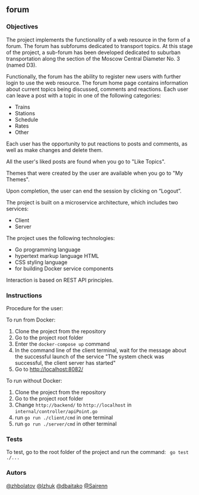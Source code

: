 ## **forum** 

### **Objectives**

The project implements the functionality of a web resource in the form of a forum. The forum has subforums dedicated to transport topics. At this stage of the project, a sub-forum has been developed dedicated to suburban transportation along the section of the Moscow Central Diameter No. 3 (named D3).

Functionally, the forum has the ability to register new users with further login to use the web resource. The forum home page contains information about current topics being discussed, comments and reactions. Each user can leave a post with a topic in one of the following categories:

- Trains
- Stations
- Schedule
- Rates
- Other

Each user has the opportunity to put reactions to posts and comments, as well as make changes and delete them.

All the user's liked posts are found when you go to "Like Topics".

Themes that were created by the user are available when you go to "My Themes".

Upon completion, the user can end the session by clicking on “Logout”.

The project is built on a microservice architecture, which includes two services:
- Client
- Server

The project uses the following technologies:
- Go programming language
- hypertext markup language HTML
- CSS styling language
- for building Docker service components

Interaction is based on REST API principles.

### **Instructions**

Procedure for the user:
<br>

To run from Docker:
1. Clone the project from the repository
2. Go to the project root folder
3. Enter the ` docker-compose up ` command
4. In the command line of the client terminal, wait for the message about the successful launch of the service "The system check was successful, the client server has started"
5. Go to [http://localhost:8082/](http://localhost:8082/)

To run without Docker:
1. Clone the project from the repository
2. Go to the project root folder
3. Change `http://backend/` to `http://localhost` in `internal/controller/apiPoint.go`
4. run `go run ./client/cmd` in one terminal
5. run `go run ./server/cmd` in other terminal
### **Tests**

To test, go to the root folder of the project and run the command: ` go test ./...`

### **Autors**

[@zhbolatov](https://01.alem.school/git/zhbolatov)
[@lzhuk](https://01.alem.school/git/lzhuk)
[@dbaitako](https://01.alem.school/git/dbaitako)
[@Sairenn](https://github.com/Sairenn)
